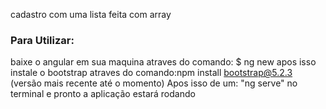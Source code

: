 cadastro com uma lista feita com array


### Para Utilizar:
baixe o angular em sua maquina atraves do comando: $ ng new 
apos isso instale o bootstrap atraves do comando:npm install bootstrap@5.2.3 (versão mais recente até o momento)
Apos isso de um: "ng serve" no terminal e pronto a aplicação estará rodando
